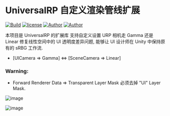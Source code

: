 # UniversalRP 自定义渲染管线扩展

[![Build](https://github.com/penrose/penrose/actions/workflows/build.yml/badge.svg)](https://github.com/zhanglongfei/UniversalRP/actions/workflows/blank.yml)  [![license](https://img.shields.io/github/license/devagame/universalrp)](LICENSE) [![Author](https://img.shields.io/badge/Unity-2021.3.1f1c1-blue.svg "")](https://github.com/devagame/ "") [![Author](https://img.shields.io/badge/UniversalRP-12.1.6+-blue.svg "")](https://github.com/devagame/ "")

本项目是 UniversalRP 的扩展库 支持自定义设置 URP 相机走 Gamma 还是 Linear 修复线性空间中的 UI 透明度差异问题, 能够让 UI 设计师在 Unity 中保持原有的 sRBG 工作流.

* [UICamera => Gamma]    <=>   [SceneCamera => Linear]

### Warning:
* Forward Renderer Data => Transparent Layer Mask 必须去掉 "UI" Layer Mask.

![image](https://user-images.githubusercontent.com/10047133/175798854-85108a5d-2dd0-4253-85fc-d7c092c434b4.png)

![image](https://user-images.githubusercontent.com/10047133/175798862-329777ef-6fad-4f26-98f4-14b4b8f9167b.png)
